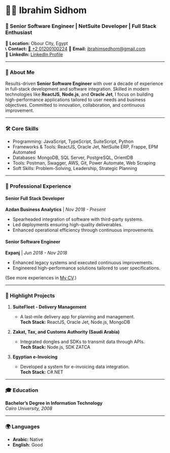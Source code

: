 # 👨‍💻 Ibrahim Sidhom

### 🚀 Senior Software Engineer | NetSuite Developer | Full Stack Enthusiast

📍 **Location:** Obour City, Egypt  
📞 **Contact:** [📱 +2 01200100224](tel:+201200100224)
📧 **Email:** [ibrahimsedhom@gmail.com](mailto:ibrahimsedhom@gmail.com)  
🔗 **LinkedIn:** [LinkedIn Profile](https://www.linkedin.com/in/ibrahim-sedhom?utm_source=share&&utm_campaign=share_via&&utm_content=profile&&utm_medium=android_app)  

---

### 🚀 About Me
Results-driven **Senior Software Engineer** with over a decade of experience in full-stack development and software integration. Skilled in modern technologies like **ReactJS**, **Node.js**, and **Oracle Jet**, I focus on building high-performance applications tailored to user needs and business objectives. Committed to innovation, collaboration, and continuous improvement.

---

### 🛠 Core Skills

- Programming: JavaScript, TypeScript, SuiteScript, Python
- Frameworks & Tools: ReactJS, Oracle Jet, NetSuite ERP, Frappe, EPM Automated
- Databases: MongoDB, SQL Server, PostgreSQL, OrientDB
- Tools: Postman, Swagger, AWS, Git, Power Automate, Web Scraping
- Soft Skills: Problem-Solving, Leadership, Strategic Planning

---

### 💼 Professional Experience

#### **Senior Full Stack Developer**  
**Azdan Business Analytics** | *Nov 2018 - Present*  
- Spearheaded integration of software with third-party systems.
- Led deployments ensuring high-quality deliverables.
- Enhanced operational efficiency through continuous improvements.

#### **Senior Software Engineer**  
**Expanj** | *Jun 2018 - Nov 2018*  
- Enhanced legacy systems and executed continuous improvements.
- Engineered high-performance solutions tailored to user specifications.

(See more experiences in [My CV](#).)

---

### 🌟 Highlight Projects

1. **SuiteFleet - Delivery Management**
   - A last-mile delivery app for planning and management.  
   **Tech Stack:** ReactJS, Oracle Jet, Node.js, MongoDB

2. **Zakat, Tax, and Customs Authority (Saudi Arabia)**
   - Integrated dongles and SDKs to transmit data through APIs.  
   **Tech Stack:** Node.js, SDK ZATCA

3. **Egyptian e-Invoicing**
   - Developed a system for e-invoicing data integration.  
   **Tech Stack:** C#.NET

---

### 🎓 Education
**Bachelor’s Degree in Information Technology**  
*Cairo University, 2008*

---

### 🌍 Languages
- **Arabic:** Native  
- **English:** Good

